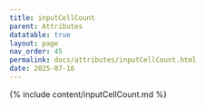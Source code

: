 ```yaml
---
title: inputCellCount
parent: Attributes
datatable: true
layout: page
nav_order: 45
permalink: docs/attributes/inputCellCount.html
date: 2025-07-16
---
```

{% include content/inputCellCount.md %}
